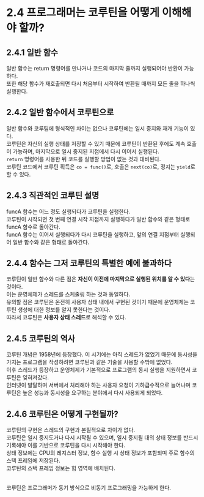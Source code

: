 # 2.4 프로그래머는 코루틴을 어떻게 이해해야 할까?

## 2.4.1 일반 함수

일반 함수는 return 명령어를 만나거나 코드의 마지막 줄까지 실행되어야 반환이 가능하다.<br>
또한 해당 함수가 재호출되면 다시 처음부터 시작하여 반환될 때까지 모든 줄을 하나씩 실행한다.<br>

## 2.4.2 일반 함수에서 코루틴으로

일반 함수와 코루팀에 형식적인 차이는 없으나 코루틴에는 일시 중지와 재개 기능이 있다.<br>
코루틴은 자신의 실행 상태를 저장할 수 있기 때문에 코루틴이 반환된 후에도 계속 호출이 가능하며, 마지막으로 일시 중지된 지점에서 다시 이어서 실행된다.<br>
```return``` 명령어를 사용한 뒤 코드를 실행할 방법이 없는 것과 대비된다.<br>
코루틴 코드에서 코루틴 획득은 ```co = func()```로, 호출은 ```next(co)```로, 정지는 ```yield```로 할 수 있다.<br>

## 2.4.3 직관적인 코루틴 설명

funcA 함수는 어느 정도 실행되다가 코루틴을 실행한다.<br>
코루틴이 시작되면 첫 번째 연결 시작 지점까지 실행하다가 일반 함수와 같은 형태로 funcA 함수로 돌아간다.<br>
funcA 함수는 이어서 실행되다가 다시 코루틴을 실행하고, 앞의 연결 지점부터 실행되어 일반 함수와 같은 형태로 돌아간다.<br>

## 2.4.4 함수는 그저 코루틴의 특별한 예에 불과하다

코루틴이 일반 함수와 다른 점은 **자신이 이전에 마지막으로 실행된 위치를 알 수 있다**는 것이다.<br>
이는 운영체제가 스레드를 스케줄링 하는 것과 동일하다.<br>
유의할 점은 코루틴은 온전히 사용자 상태 내에서 구현된 것이기 때문에 운영체제는 코루틴 생성에 대한 정보를 알지 못한다는 것이다.<br>
따라서 코루틴은 **사용자 상태 스레드**로 해석할 수 있다.<br>

## 2.4.5 코루틴의 역사

코루틴 개념은 1958년에 등장했다. 이 시기에는 아직 스레드가 없었기 때문에 동시성을 가지는 프로그램을 작성하려면 코루틴과 같은 기술을 사용할 수밖에 없었다.<br>
이후 스레드가 등장하고 운영체제가 기본적으로 프로그램의 동시 실행을 지원하면서 코루틴은 잊혀져갔다.<br>
인터넷이 발달하며 서버에서 처리해야 하는 사용자 요청이 기하급수적으로 늘어나며 코루틴은 높은 성능과 동시성을 요구하는 분야에서 다시 사용되게 되었다.<br>

## 2.4.6 코루틴은 어떻게 구현될까?

코루틴의 구현은 스레드의 구현과 본질적으로 차이가 없다.<br>
코루틴은 일시 중지도거나 다시 시작될 수 있으며, 일시 중지될 대의 상태 정보를 반드시 기록해야 이를 기반으로 코루틴을 다시 시작해야 한다.<br>
상태 정보에는 CPU의 레지스터 정보, 함수 실행 시 상태 정보가 포함되며 주로 함수의 스택 프레임에 저장된다.<br>
코루틴의 스택 프레임 정보는 힙 영역에 배치된다.<br><br>

코루틴은 프로그래머가 동기 방식으로 비동기 프로그래밍을 가능하게 한다.<br>